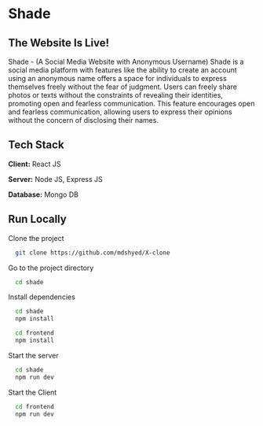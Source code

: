 
# Shade
## The Website Is Live! <br>
 


Shade - (A Social Media Website with Anonymous Username)
Shade is a social media platform with features like the ability to create an account using an anonymous name offers a space for individuals to express themselves freely without the fear of judgment. Users can freely share photos or texts without the constraints of revealing their identities, promoting open and fearless communication. This feature encourages open and fearless communication, allowing users to express their opinions without the concern of disclosing their names. 
## Tech Stack

**Client:** React JS

**Server:** Node JS, Express JS

**Database:** Mongo DB
  

## Run Locally

Clone the project

```bash
  git clone https://github.com/mdshyed/X-clone
```

Go to the project directory

```bash
  cd shade
```

Install dependencies

```bash
  cd shade
  npm install
```
```bash
  cd frontend
  npm install
```

Start the server

```bash
  cd shade
  npm run dev
```
Start the Client

```bash
  cd frontend
  npm run dev
```



  
